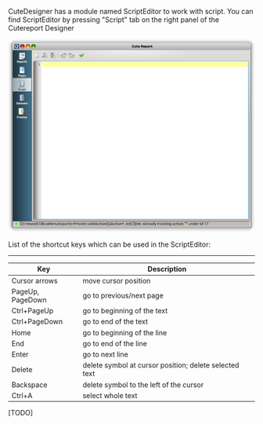 CuteDesigner has a module named ScriptEditor to work with script. You can find ScriptEditor by pressing "Script" tab on the right panel of the Cutereport Designer

![ScriptEditor]

List of the shortcut keys which can be used in the ScriptEditor:

------------------------------------------------------
|Key|Description|
|---|-----------|
|Cursor arrows|move cursor position|
|PageUp, PageDown|go to previous/next page|
|Ctrl+PageUp|go to beginning of the text|
|Ctrl+PageDown|go to end of the text|
|Home|go to beginning of the line|
|End|go to end of the line|
|Enter|go to next line|
|Delete|delete symbol at cursor position; delete selected text|
|Backspace|delete symbol to the left of the cursor|
|Ctrl+A|select whole text|
[TODO]


[ScriptEditor]:../images/script_1.png
